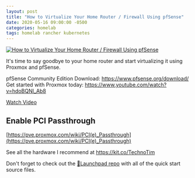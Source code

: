 ```yaml
---
layout: post
title: "How to Virtualize Your Home Router / Firewall Using pfSense"
date: 2020-05-16 09:00:00 -0500
categories: homelab
tags: homelab rancher kubernetes
---
```


[![How to Virtualize Your Home Router / Firewall Using pfSense](https://img.youtube.com/vi/hdoBQNI_Ab8/0.jpg)](https://www.youtube.com/watch?v=hdoBQNI_Ab8 "How to Virtualize Your Home Router / Firewall Using pfSense")

It's time to say goodbye to your home router and start virtualizing it using Proxmox and pfSense.

pfSense Community Edition Download: https://www.pfsense.org/download/
Get started with Proxmox today: https://www.youtube.com/watch?v=hdoBQNI_Ab8

[Watch Video](https://www.youtube.com/watch?v=hdoBQNI_Ab8)

## Enable PCI Passthrough

[https://pve.proxmox.com/wiki/PCI(e)_Passthrough](https://pve.proxmox.com/wiki/PCI(e)_Passthrough)

See all the hardware I recommend at <https://kit.co/TechnoTim>

Don't forget to check out the [🚀Launchpad repo](https://l.technotim.live/quick-start) with all of the quick start source files.